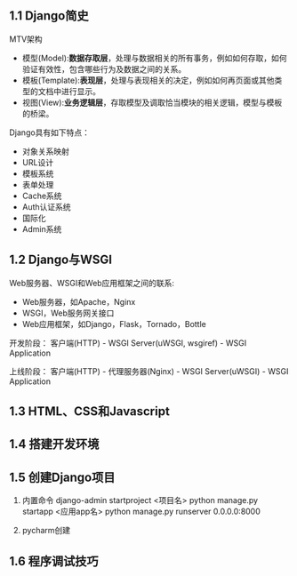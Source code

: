 
## 1.1 Django简史

MTV架构
+ 模型(Model):**数据存取层**，处理与数据相关的所有事务，例如如何存取，如何验证有效性，包含哪些行为及数据之间的关系。
+ 模板(Template):**表现层**，处理与表现相关的决定，例如如何再页面或其他类型的文档中进行显示。
+ 视图(View):**业务逻辑层**，存取模型及调取恰当模块的相关逻辑，模型与模板的桥梁。

Django具有如下特点：
+ 对象关系映射
+ URL设计
+ 模板系统
+ 表单处理
+ Cache系统
+ Auth认证系统
+ 国际化
+ Admin系统

## 1.2 Django与WSGI

Web服务器、WSGI和Web应用框架之间的联系:
+ Web服务器，如Apache，Nginx
+ WSGI，Web服务网关接口
+ Web应用框架，如Django，Flask，Tornado，Bottle

开发阶段：
客户端(HTTP) - WSGI Server(uWSGI, wsgiref) - WSGI Application

上线阶段：
客户端(HTTP) - 代理服务器(Nginx) - WSGI Server(uWSGI) - WSGI Application

## 1.3 HTML、CSS和Javascript

## 1.4 搭建开发环境


## 1.5 创建Django项目
1. 内置命令
django-admin startproject <项目名>
python manage.py startapp <应用app名>
python manage.py runserver 0.0.0.0:8000

2. pycharm创建


## 1.6 程序调试技巧
